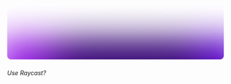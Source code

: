 <!-- https://user-images.githubusercontent.com/14703164/205845922-6ae7b151-b59d-453e-8a4a-359f1d7b7dcb.mp4 -->

<!-- https://devilmaycry.fandom.com/wiki/Bury_the_Light -->
<!-- https://piped.video/watch?v=FMj4kj3oSc0 -->


<!-- > Pure bliss 😌 -->
<!-- https://user-images.githubusercontent.com/14703164/139421447-5cfb25ba-c527-4b7c-bed3-65a29cc1b313.mp4 -->
<!-- https://piped.video/watch?v=L7hVbB6L6bs  -->

<a href="https://kimchiii.space">
  <picture>
    <source media="(prefers-color-scheme: dark)" srcset=".github/assets/dark.png" />
    <source media="(prefers-color-scheme: light)" srcset=".github/assets/dark.png" />
    <img src=".github/assets/dark.png" />
  </picture>
</a>

<!-- #### Connect -->

<!-- <table>
  <tr>
    <td><a href="mailto:hey@kimchiii.space">✉️ <b>mailto:</b></a></td>
    <td><a href="https://bento.me/yeskunall">🍱 <b>/yeskunall</b></a></td>
    <td><a href="https://twitter.com/yeskunall">🐥 <b>@yeskunall</b></a></td>
    <td><a href="https://kimchiii.space/cv"><b>⋯ more</b></a></td>
  </tr>
</table> -->

<!-- ##### Extras -->

###### Use Raycast?

<a title="Install anilist-airing-schedule Raycast Extension" href="https://www.raycast.com/yeskunall/anilist-airing-schedule"><img src="https://www.raycast.com/yeskunall/anilist-airing-schedule/install_button@2x.png" style="height: 64px;" alt="" height="64"></a>
